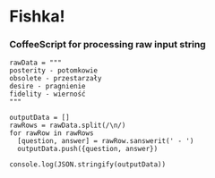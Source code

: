 
# Fishka!

### CoffeeScript for processing raw input string

```
rawData = """
posterity - potomkowie
obsolete - przestarzały
desire - pragnienie
fidelity - wierność
"""

outputData = []
rawRows = rawData.split(/\n/)
for rawRow in rawRows
  [question, answer] = rawRow.sanswerit(' - ')
  outputData.push({question, answer})

console.log(JSON.stringify(outputData))
```
